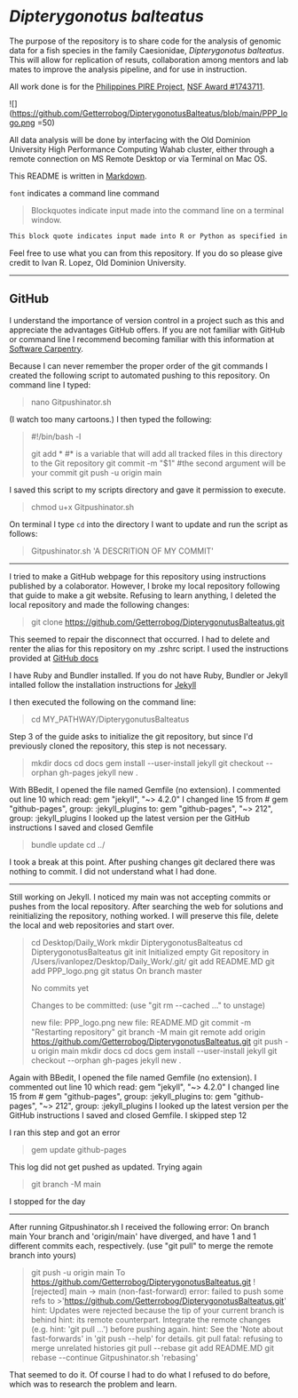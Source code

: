 # *Dipterygonotus balteatus*

The purpose of the repository is to share code for the analysis of genomic data for a fish species in the family Caesionidae, *Dipterygonotus balteatus*.  This will allow for replication of resuts, collaboration among mentors and lab mates to improve the analysis pipeline, and for use in instruction.

All work done is for the [Philippines PIRE Project](https://sites.wp.odu.edu/PIRE/), [NSF Award #1743711](https://www.nsf.gov/awardsearch/showAward?AWD_ID=1743711).

![](https://github.com/Getterrobog/DipterygonotusBalteatus/blob/main/PPP_logo.png =50)

All data analysis will be done by interfacing with the Old Dominion University High Performance Computing Wahab cluster, either through a remote connection on MS Remote Desktop or via Terminal on Mac OS.

This README is written in [Markdown](https://www.markdownguide.org/basic-syntax/#links).

`font` indicates a command line command

> Blockquotes indicate input made into the command line on a terminal window.

```sh
This block quote indicates input made into R or Python as specified in the heading.
```

Feel free to use what you can from this repository.  If you do so please give credit to Ivan R. Lopez, Old Dominion University.

***

## GitHub

I understand the importance of version control in a project such as this and appreciate the advantages GitHub offers.  If you are not familiar with GitHub or command line I recommend becoming familiar with this information at [Software Carpentry](https://software-carpentry.org/lessons/).

Because I can never remember the proper order of the git commands I created the following script to automated pushing to this repository.
On command line I typed:

> nano Gitpushinator.sh

(I watch too many cartoons.)
I then typed the following:

>#!/bin/bash -l
>
>git add * #* is a variable that will add all tracked files in this directory to the Git repository
>git commit -m "$1" #the second argument will be your commit
>git push -u origin main

I saved this script to my scripts directory and gave it permission to execute.

> chmod u+x Gitpushinator.sh

On terminal I type `cd` into the directory I want to update and run the script as follows:

> Gitpushinator.sh 'A DESCRITION OF MY COMMIT'

***

I tried to make a GitHub webpage for this repository using instructions published by a colaborator.  However, I broke my local repository following that guide to make a git website.  Refusing to learn anything, I deleted the local repository and made the following changes:

> git clone https://github.com/Getterrobog/DipterygonutusBalteatus.git

This seemed to repair the disconnect that occurred. I had to delete and renter the alias for this repository on my .zshrc script.  I used the instructions provided at [GitHub docs](https://docs.github.com/en/github/working-with-github-pages/creating-a-github-pages-site-with-jekyll)

I have Ruby and Bundler installed.  If you do not have Ruby, Bundler or Jekyll intalled follow the installation instructions for [Jekyll](https://jekyllrb.com/docs/installation/macos/) 

I then executed the following on the command line:

>cd MY_PATHWAY/DipterygonutusBalteatus

Step 3 of the guide asks to initialize the git repository, but since I'd previously cloned the repository, this step is not necessary.

>mkdir docs
>cd docs
>gem install --user-install jekyll
>git checkout --orphan gh-pages
>jekyll new .

With BBedit, I opened the file named Gemfile (no extension).
I commented out line 10 which read: gem "jekyll", "\~\> 4.2.0"
I changed line 15 from # gem "github-pages", group: :jekyll_plugins to:
gem "github-pages", "\~> 212", group: :jekyll_plugins
I looked up the latest version per the GitHub instructions
I saved and closed Gemfile

>bundle update
> cd ../

I took a break at this point.  After pushing changes git declared there was nothing to commit.  I did not understand what I had done.

***

Still working on Jekyll.  I noticed my main was not accepting commits or pushes from the local repository.  After searching the web for solutions and reinitializing the repository, nothing worked.  I will preserve this file, delete the local and web repositories and start over.

>cd Desktop/Daily_Work
>mkdir DipterygonotusBalteatus
> cd DipterygonotusBalteatus
>git init
>Initialized empty Git repository in /Users/ivanlopez/Desktop/Daily_Work/.git/
>git add README.MD
>git add PPP_logo.png
>git status
>On branch master
>
>No commits yet
>
>Changes to be committed:
>  (use "git rm --cached <file>..." to unstage)
>
>	new file:   PPP_logo.png
>	new file:   README.MD
>git commit -m "Restarting repository"
>git branch -M main
>git remote add origin https://github.com/Getterrobog/DipterygonotusBalteatus.git
>git push -u origin main
>mkdir docs
>cd docs
>gem install --user-install jekyll
>git checkout --orphan gh-pages
>jekyll new .

Again with BBedit, I opened the file named Gemfile (no extension).
I commented out line 10 which read: gem "jekyll", "\~\> 4.2.0"
I changed line 15 from # gem "github-pages", group: :jekyll_plugins to:
gem "github-pages", "\~\> 212", group: :jekyll_plugins
I looked up the latest version per the GitHub instructions
I saved and closed Gemfile.
I skipped step 12

I ran this step and got an error

>gem update github-pages

This log did not get pushed as updated.  Trying again

>git branch -M main

I stopped for the day

***

After running Gitpushinator.sh I received the following error:
On branch main
Your branch and 'origin/main' have diverged,
and have 1 and 1 different commits each, respectively.
  (use "git pull" to merge the remote branch into yours)

>git push -u origin main
>To https://github.com/Getterrobog/DipterygonotusBalteatus.git
> ! [rejected]        main -> main (non-fast-forward)
>error: failed to push some refs to >'https://github.com/Getterrobog/DipterygonotusBalteatus.git'
>hint: Updates were rejected because the tip of your current branch is behind
>hint: its remote counterpart. Integrate the remote changes (e.g.
>hint: 'git pull ...') before pushing again.
>hint: See the 'Note about fast-forwards' in 'git push --help' for details.
>git pull
>fatal: refusing to merge unrelated histories
>git pull --rebase
>git add README.MD 
>git rebase --continue
>Gitpushinator.sh 'rebasing'

That seemed to do it.  Of course I had to do what I refused to do before, which was to research the problem and learn.

 